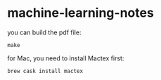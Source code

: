# machine-learning-notes

you can build the pdf file:
```
make
```

for Mac, you need to install Mactex first:
```
brew cask install mactex
```
